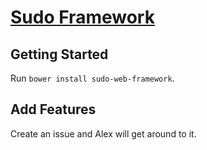 # [Sudo Framework](http://sudo.org.au)

## Getting Started

Run `bower install sudo-web-framework`.

## Add Features

Create an issue and Alex will get around to it.
